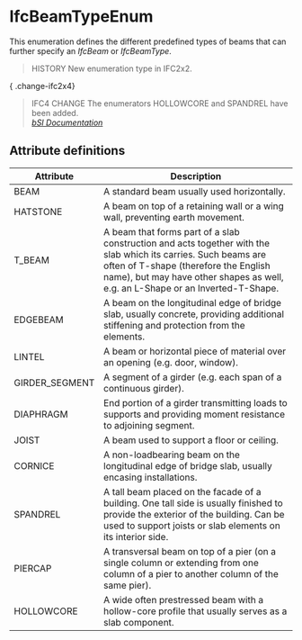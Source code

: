 IfcBeamTypeEnum
===============
This enumeration defines the different predefined types of beams that can
further specify an _IfcBeam_ or _IfcBeamType_.  
  
> HISTORY  New enumeration type in IFC2x2.  
  
{ .change-ifc2x4}  
> IFC4 CHANGE  The enumerators HOLLOWCORE and SPANDREL have been added.  
[ _bSI
Documentation_](https://standards.buildingsmart.org/IFC/DEV/IFC4_2/FINAL/HTML/schema/ifcsharedbldgelements/lexical/ifcbeamtypeenum.htm)


Attribute definitions
---------------------
| Attribute      | Description                                                                                                                                                                                                                               |
|----------------|-------------------------------------------------------------------------------------------------------------------------------------------------------------------------------------------------------------------------------------------|
| BEAM           | A standard beam usually used horizontally.                                                                                                                                                                                                |
| HATSTONE       | A beam on top of a retaining wall or a wing wall, preventing earth movement.                                                                                                                                                              |
| T_BEAM         | A beam that forms part of a slab construction and acts together with the slab which its carries. Such beams are often of T-shape (therefore the English name), but may have other shapes as well, e.g. an L-Shape or an Inverted-T-Shape. |
| EDGEBEAM       | A beam on the longitudinal edge of bridge slab, usually concrete, providing additional stiffening and protection from the elements.                                                                                                       |
| LINTEL         | A beam or horizontal piece of material over an opening (e.g. door, window).                                                                                                                                                               |
| GIRDER_SEGMENT | A segment of a girder (e.g. each span of a continuous girder).                                                                                                                                                                            |
| DIAPHRAGM      | End portion of a girder transmitting loads to supports and providing moment resistance to adjoining segment.                                                                                                                              |
| JOIST          | A beam used to support a floor or ceiling.                                                                                                                                                                                                |
| CORNICE        | A non-loadbearing beam on the longitudinal edge of bridge slab, usually encasing installations.                                                                                                                                           |
| SPANDREL       | A tall beam placed on the facade of a building. One tall side is usually finished to provide the exterior of the building. Can be used to support joists or slab elements on its interior side.                                           |
| PIERCAP        | A transversal beam on top of a pier (on a single column or extending from one column of a pier to another column of the same pier).                                                                                                       |
| HOLLOWCORE     | A wide often prestressed beam with a hollow-core profile that usually serves as a slab component.                                                                                                                                         |


